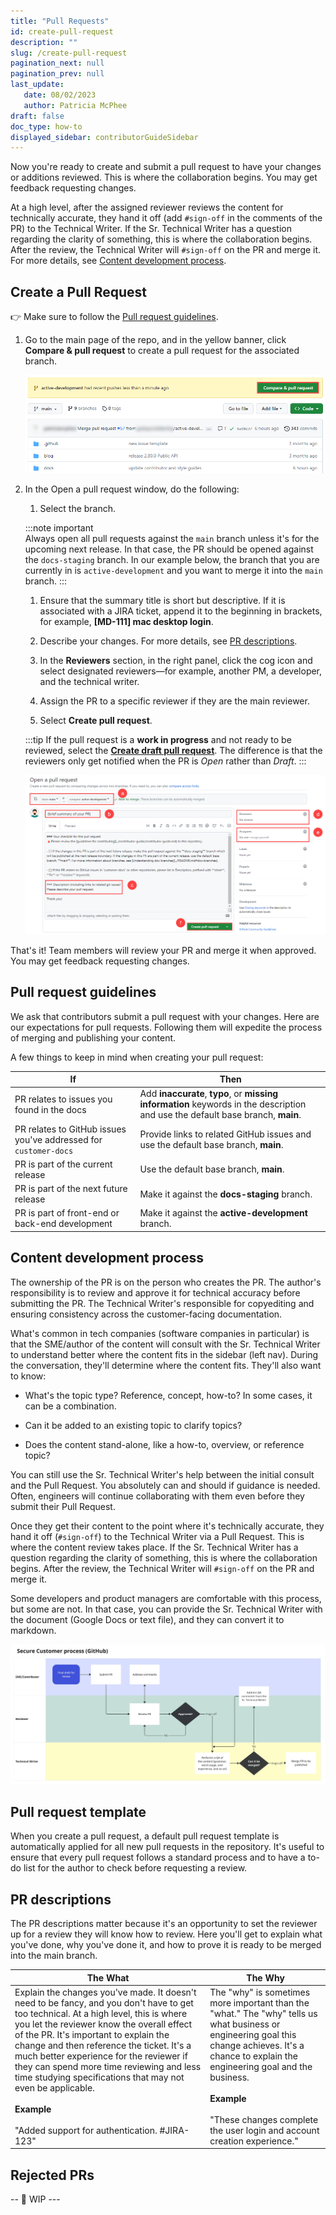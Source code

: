 ```yaml
---
title: "Pull Requests"
id: create-pull-request
description: ""
slug: /create-pull-request
pagination_next: null
pagination_prev: null
last_update: 
   date: 08/02/2023
   author: Patricia McPhee
draft: false
doc_type: how-to
displayed_sidebar: contributorGuideSidebar
---
```


<!-- Reference links -->
[style-guide]: ./style-guide.md
[markdown]: ./markdown-reference.md
[contributor]: ./contribute.md
[site]: https://docs.beyondidentity.com/
[issues]: https://github.com/gobeyondidentity/customer-docs/issues
[repo]: https://github.com/gobeyondidentity/customer-docs
[pr]: https://github.com/gobeyondidentity/customer-docs/pulls
[enhancements]: https://github.com/gobeyondidentity/customer-docs/issues/new?assignees=&labels=%F0%9F%8C%9F+enhancement&projects=&template=enhancement.yml
[get-started]: ./get-started.md


Now you're ready to create and submit a pull request to have your changes or additions reviewed. This is where the collaboration begins. You may get feedback requesting changes. 

At a high level, after the assigned reviewer reviews the content for technically accurate, they hand it off (add `#sign-off` in the comments of the PR) to the Technical Writer. If the Sr. Technical Writer has a question regarding the clarity of something, this is where the collaboration begins. After the review, the Technical Writer will `#sign-off` on the PR and merge it. For more details, see [Content development process](./create-pull-request#content-development-process).

## Create a Pull Request

👉 Make sure to follow the [Pull request guidelines](#pull-request-guidelines).

1. Go to the main page of the repo, and in the yellow banner, click **Compare & pull request** to create a pull request for the associated branch.  <br />

   ![Compare and pull request](./images/github-compare-and-pull-request.png)

1. In the Open a pull request window, do the following:

   1. Select the branch.  

     :::note important  
     Always open all pull requests against the `main` branch unless it's for the upcoming next release. In that case, the PR should be opened against the `docs-staging` branch. In our example below, the branch that you are currently in is `active-development` and you want to merge it into the `main` branch.
     :::

   1. Ensure that the summary title is short but descriptive. If it is associated with a JIRA ticket, append it to the beginning in brackets, for example, **[MD-111] mac desktop login**. 

   1. Describe your changes. For more details, see [PR descriptions](./create-pull-request#pr-descriptions).

   1. In the **Reviewers** section, in the right panel, click the cog icon and select designated reviewers—for example, another PM, a developer, and the technical writer. 

   1. Assign the PR to a specific reviewer if they are the main reviewer.  

   1. Select **Create pull request**.  

     :::tip
     If the pull request is a **work in progress** and not ready to be reviewed, select the **[Create draft pull request](https://github.blog/2019-02-14-introducing-draft-pull-requests/#tag-your-work-in-progress)**. The difference is that the reviewers only get notified when the PR is *Open* rather than *Draft*.
     :::

   ![Screenshot of the Open a pull request window in GitHub highlighting a) the comparing branches selected, b) pull request summary, c) description of changes, 4) select reviewers, 5) select assignees, and 6) click the Create pull request button.](./images/open-pull-request.png)

That's it! Team members will review your PR and merge it when approved. You may get feedback requesting changes.

## Pull request guidelines

We ask that contributors submit a pull request with your changes. Here are our expectations for pull requests. Following them will expedite the process of merging and publishing your content.

A few things to keep in mind when creating your pull request:

| If | Then |
| --- | --- |
| PR relates to issues you found in the docs  | Add **inaccurate**, **typo**, or **missing information** keywords in the description and use the default base branch, **main**.  |
| PR relates to GitHub issues you've addressed for `customer-docs`  | Provide links to related GitHub issues and use the default base branch, **main**.  |
|  PR is part of the current release | Use the default base branch, **main**.  |
| PR is part of the next future release  | Make it against the **docs-staging** branch.  |
|  PR is part of front-end or back-end development | Make it against the **active-development** branch.  |


## Content development process

The ownership of the PR is on the person who creates the PR. The author's responsibility is to review and approve it for technical accuracy before submitting the PR. The Technical Writer's responsible for copyediting and ensuring consistency across the customer-facing documentation.

What's common in tech companies (software companies in particular) is that the SME/author of the content will consult with the Sr. Technical Writer to understand better where the content fits in the sidebar (left nav). During the conversation, they'll determine where the content fits. They'll also want to know: 

- What's the topic type? Reference, concept, how-to? In some cases, it can be a combination.

- Can it be added to an existing topic to clarify topics?  

- Does the content stand-alone, like a how-to, overview, or reference topic?  

You can still use the Sr. Technical Writer's help between the initial consult and the Pull Request. You absolutely can and should if guidance is needed. Often, engineers will continue collaborating with them even before they submit their Pull Request.

Once they get their content to the point where it's technically accurate, they hand it off (`#sign-off`) to the Technical Writer via a Pull Request. This is where the content review takes place. If the Sr. Technical Writer has a question regarding the clarity of something, this is where the collaboration begins. After the review, the Technical Writer will `#sign-off` on the PR and merge it. 

Some developers and product managers are comfortable with this process, but some are not. In that case, you can provide the Sr. Technical Writer with the document (Google Docs or text file), and they can convert it to markdown. 

![Detailed breakdown of the content development process.](../../static/img/current-pr-review-process.jpg "Detailed breakdown of the content development process.")

## Pull request template

When you create a pull request, a default pull request template is automatically applied for all new pull requests in the repository. It's useful to ensure that every pull request follows a standard process and to have a to-do list for the author to check before requesting a review. 


## PR descriptions

The PR descriptions matter because it's an opportunity to set the reviewer up for a review they will know how to review. Here you'll get to explain what you've done, why you've done it, and how to prove it is ready to be merged into the main branch.

| The What | The Why |
| --- | --- |
|  Explain the changes you've made. It doesn't need to be fancy, and you don't have to get too technical. At a high level, this is where you let the reviewer know the overall effect of the PR. It's important to explain the change and then reference the ticket. It's a much better experience for the reviewer if they can spend more time reviewing and less time studying specifications that may not even be applicable. <br /><br />**Example**<br /><br />"Added support for authentication. #JIRA-123"   | The "why" is sometimes more important than the "what." The "why" tells us what business or engineering goal this change achieves. It's a chance to explain the engineering goal and the business.<br /><br />**Example** <br /><br />"These changes complete the user login and account creation experience."    |

## Rejected PRs

-- 🚧 WIP ---